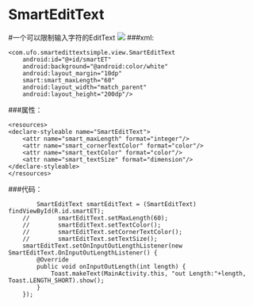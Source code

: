 # SmartEditText

#一个可以限制输入字符的EditText
![](http://i.imgur.com/luZWZ3C.gif)
###xml:

	<com.ufo.smartedittextsimple.view.SmartEditText
        android:id="@+id/smartET"
        android:background="@android:color/white"
        android:layout_margin="10dp"
        smart:smart_maxLength="60"
        android:layout_width="match_parent"
        android:layout_height="200dp"/>



###属性：

	<resources>
    <declare-styleable name="SmartEditText">
        <attr name="smart_maxLength" format="integer"/>
        <attr name="smart_cornerTextColor" format="color"/>
        <attr name="smart_textColor" format="color"/>
        <attr name="smart_textSize" format="dimension"/>
    </declare-styleable>
	</resources>

###代码：


	        SmartEditText smartEditText = (SmartEditText) findViewById(R.id.smartET);
		//        smartEditText.setMaxLength(60);
		//        smartEditText.setTextColor();
		//        smartEditText.setCornerTextColor();
		//        smartEditText.setTextSize();
        smartEditText.setOnInputOutLengthListener(new SmartEditText.OnInputOutLengthListener() {
            @Override
            public void onInputOutLength(int length) {
                Toast.makeText(MainActivity.this, "out Length:"+length, Toast.LENGTH_SHORT).show();
            }
        });